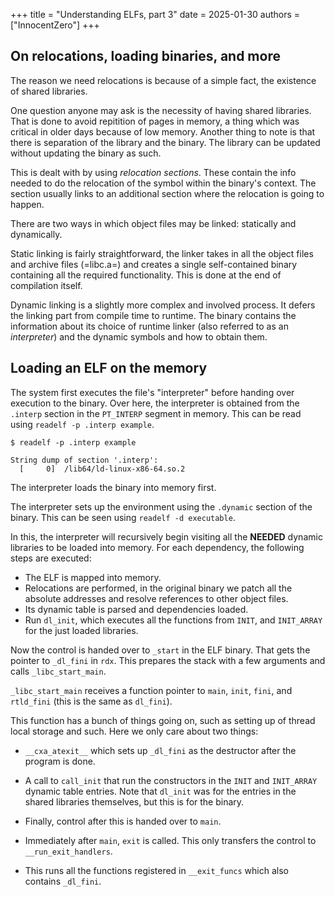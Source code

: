 +++
title = "Understanding ELFs, part 3"
date = 2025-01-30
authors = ["InnocentZero"]
+++

## On relocations, loading binaries, and more

The reason we need relocations is because of a simple fact, the existence of shared libraries.

One question anyone may ask is the necessity of having shared libraries. That is done to avoid
repitition of pages in memory, a thing which was critical in older days because of low memory. 
Another thing to note is that there is separation of the library and the binary. The library can
be updated without updating the binary as such.

This is dealt with by using _relocation sections_. These contain the info needed to do the
relocation of the symbol within the binary's context. The section usually links to an additional
section where the relocation is going to happen.

There are two ways in which object files may be linked: statically and dynamically.

Static linking is fairly straightforward, the linker takes in all the object files and archive
files (=libc.a=) and creates a single self-contained binary containing all the required
functionality. This is done at the end of compilation itself.

Dynamic linking is a slightly more complex and involved process. It defers the linking part from
compile time to runtime. The binary contains the information about its choice of runtime linker
(also referred to as an _interpreter_) and the dynamic symbols and how to obtain them.


## Loading an ELF on the memory

The system first executes the file's "interpreter" before handing over execution to the binary.
Over here, the interpreter is obtained from the `.interp` section in the `PT_INTERP` segment in
memory. This can be read using `readelf -p .interp example`.

```
$ readelf -p .interp example

String dump of section '.interp':
  [     0]  /lib64/ld-linux-x86-64.so.2
```

The interpreter loads the binary into memory first.

The interpreter sets up the environment using the `.dynamic` section of the binary. This can be
seen using `readelf -d executable`.

In this, the interpreter will recursively begin visiting all the **NEEDED** dynamic libraries to be
loaded into memory. For each dependency, the following steps are executed:

- The ELF is mapped into memory.
- Relocations are performed, in the original binary we patch all the absolute addresses and
  resolve references to other object files.
- Its dynamic table is parsed and dependencies loaded.
- Run `dl_init`, which executes all the functions from `INIT`, and `INIT_ARRAY` for the just loaded
  libraries.

Now the control is handed over to `_start` in the ELF binary. That gets the pointer to `_dl_fini`
in `rdx`. This prepares the stack with a few arguments and calls `_libc_start_main`.

`_libc_start_main` receives a function pointer to `main`, `init`, `fini`, and `rtld_fini` (this is the
same as `dl_fini`).

This function has a bunch of things going on, such as setting up of thread local storage and
such. Here we only care about two things:

- `__cxa_atexit__` which sets up `_dl_fini` as the destructor after the program is done.

- A call to `call_init` that run the constructors in the `INIT` and `INIT_ARRAY` dynamic table
  entries. Note that `dl_init` was for the entries in the shared libraries themselves, but this
  is for the binary.
  
- Finally, control after this is handed over to `main`.

- Immediately after `main`, `exit` is called. This only transfers the control to
  `__run_exit_handlers`.

- This runs all the functions registered in `__exit_funcs` which also contains `_dl_fini`.
